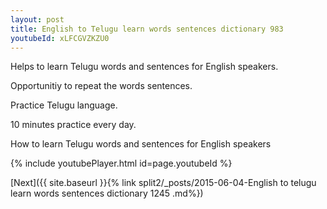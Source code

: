```yaml
---
layout: post
title: English to Telugu learn words sentences dictionary 983 
youtubeId: xLFCGVZKZU0
---
```

 
 
Helps to learn Telugu words and sentences for English speakers.

Opportunitiy to repeat the words sentences. 

Practice Telugu language. 
 
10 minutes practice every day. 
 
How to learn Telugu words and sentences for English speakers 
 
{% include youtubePlayer.html id=page.youtubeId %}
 
 
[Next]({{ site.baseurl }}{% link  split2/_posts/2015-06-04-English to telugu learn words sentences dictionary 1245 .md%})
 
